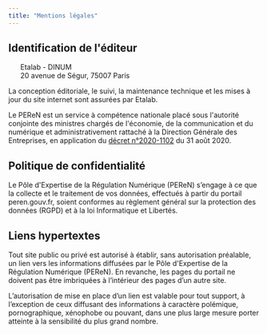 ```yaml
---
title: "Mentions légales"
---
```


## Identification de l'éditeur

<p style="text-indent: 0; padding-left: 1.5rem;">Etalab - DINUM<br>
20 avenue de Ségur, 75007 Paris<br>

La conception éditoriale, le suivi, la maintenance technique et les mises à jour du site internet sont assurées par Etalab.

Le PEReN est un service à compétence nationale placé sous l'autorité conjointe des ministres chargés de l'économie, de la communication et du numérique et administrativement rattaché à la Direction Générale des Entreprises, en application du [décret n°2020-1102](https://www.legifrance.gouv.fr/jorf/id/JORFTEXT000042297154/) du 31 août 2020.


## Politique de confidentialité

Le Pôle d'Expertise de la Régulation Numérique (PEReN) s’engage à ce que la collecte et le traitement de vos données, effectués à partir du portail peren.gouv.fr, soient conformes au règlement général sur la protection des données (RGPD) et à la loi Informatique et Libertés.


## Liens hypertextes

Tout site public ou privé est autorisé à établir, sans autorisation préalable, un lien vers les informations diffusées par le Pôle d'Expertise de la Régulation Numérique (PEReN). En revanche, les pages du portail ne doivent pas être imbriquées à l’intérieur des pages d’un autre site.

L’autorisation de mise en place d’un lien est valable pour tout support, à l’exception de ceux diffusant des informations à caractère polémique, pornographique, xénophobe ou pouvant, dans une plus large mesure porter atteinte à la sensibilité du plus grand nombre.
